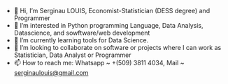 - 👋 Hi, I’m Serginau LOUIS, Economist-Statistician (DESS degree) and Programmer
- 👀 I’m interested in Python programming Language, Data Analysis, Datascience, and sowftware/web development
- 🌱 I’m currently learning tools for Data Science.
- 💞️ I’m looking to collaborate on software or projects where I can work as Statistician, Data Analyst or Programmer
- 📫 How to reach me: Whatsapp ~ +(509) 3811 4034, Mail ~ serginaulouis@gmail.com

<!---
Serj-crypto/Serj-crypto is a ✨ special ✨ repository because its `README.md` (this file) appears on your GitHub profile.
You can click the Preview link to take a look at your changes.
--->
